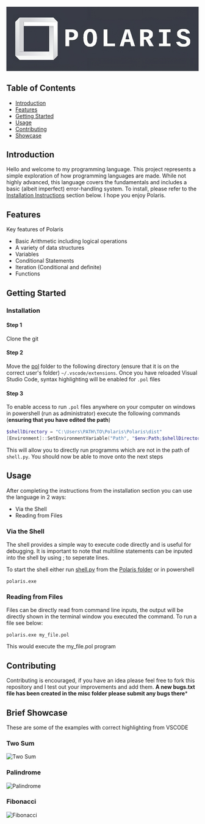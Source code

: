 ![Logo](/img/banner.png)


## Table of Contents

- [Introduction](#introduction)
- [Features](#features)
- [Getting Started](#getting-started)
- [Usage](#usage)
- [Contributing](#contributing)
- [Showcase](#brief-showcase)

## Introduction

Hello and welcome to my programming language. This project represents a simple exploration of how programming languages are made. While not highly advanced, this language covers the fundamentals and includes a basic (albeit imperfect) error-handling system. To install, please refer to the [Installation Instructions](#installation) section below. I hope you enjoy Polaris.

## Features

Key features of Polaris

- Basic Arithmetic including logical operations
- A variety of data structures
- Variables
- Conditional Statements
- Iteration (Conditional and definite)
- Functions

## Getting Started

### Installation

#### Step 1
Clone the git

#### Step 2 
Move the [pol](https://github.com/WithoutTheDot/Polaris/tree/main/pol) folder to the following directory (ensure that it is on the correct user's folder) `~/.vscode/extensions`. Once you have reloaded Visual Studio Code, syntax highlighting will be enabled for `.pol` files

#### Step 3
To enable access to run `.pol` files anywhere on your computer on windows in powershell (run as administrator) execute the following commands (__ensuring that you have edited the path__)

```powershell
$shellDirectory = "C:\Users\PATH\TO\Polaris\Polaris\dist"
[Environment]::SetEnvironmentVariable("Path", "$env:Path;$shellDirectory", [EnvironmentVariableTarget]::Machine)
```
This will allow you to directly run programms which are not in the path of `shell.py`.
You should now be able to move onto the next steps

## Usage

After completing the instructions from the installation section you can use the language in 2 ways:

- Via the Shell
- Reading from Files

### Via the Shell
The shell provides a simple way to execute code directly and is useful for debugging. It is important to note that multiline statements can be inputed into the shell by using ; to seperate lines. 

To start the shell either run [shell.py](https://github.com/WithoutTheDot/Polaris/tree/main/Polaris) from the [Polaris folder](https://github.com/WithoutTheDot/Polaris/tree/main/Polaris) or in powershell
```
polaris.exe
```

### Reading from Files
Files can be directly read from command line inputs, the output will be directly shown in the terminal window you executed the command. To run a file see below:
```
polaris.exe my_file.pol
```
This would execute the my_file.pol program


## Contributing

Contributing is encouraged, if you have an idea please feel free to fork this repository and I test out your improvements and add them.
**A new bugs.txt file has been created in the misc folder please submit any bugs there***


## Brief Showcase
These are some of the examples with correct highlighting from VSCODE 

### Two Sum
![Two Sum](https://github.com/WithoutTheDot/Polaris/blob/main/img/two_sum.png)

### Palindrome
![Palindrome](https://github.com/WithoutTheDot/Polaris/blob/main/img/palindrome.png)

### Fibonacci
![Fibonacci](https://github.com/WithoutTheDot/Polaris/blob/main/img/Fibonacci.png)